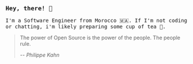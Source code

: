 ### <samp>Hey, there! 👋 </samp>

<samp>I'm a Software Engineer from Morocco 🇲🇦. If I'm not coding or chatting, i'm likely preparing some cup of tea 🍵.
</samp>

> The power of Open Source is the power of the people. The people rule.
>
> -- <cite>Philippe Kahn</cite>
> 
